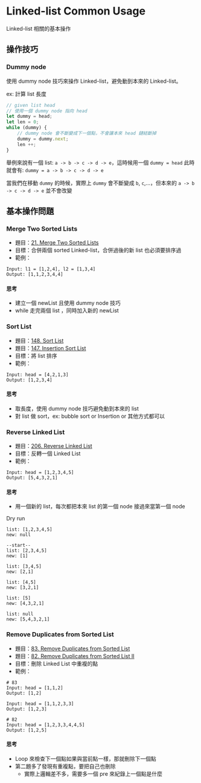 # Linked-list Common Usage

Linked-list 相關的基本操作

## 操作技巧 

### Dummy node

使用 dummy node 技巧來操作 Linked-list，避免動到本來的 Linked-list。

ex: 計算 list 長度

```js
// given list head
// 使用一個 dummy node 指向 head
let dummy = head;
let len = 0;
while (dummy) {
    // dummy node 會不斷變成下一個點，不會讓本來 head 鏈結斷掉
    dummy = dummy.next;
    len ++;
}
```

舉例來說有一個 list: `a -> b -> c -> d -> e`，這時候用一個 `dummy = head` 此時就會有: `dummy = a -> b -> c -> d -> e`

當我們在移動 `dummy` 的時候，實際上 `dummy` 會不斷變成 `b`, `c`,...，但本來的 `a -> b -> c -> d -> e` 並不會改變

## 基本操作問題

### Merge Two Sorted Lists

- 題目：[21. Merge Two Sorted Lists](https://leetcode.com/problems/merge-two-sorted-lists/)
- 目標：合併兩個 sorted Linked-list，合併過後的新 list 也必須要排序過
- 範例：

```
Input: l1 = [1,2,4], l2 = [1,3,4]
Output: [1,1,2,3,4,4]
```

#### 思考

- 建立一個 newList 且使用  dummy node  技巧
- while 走完兩個 list ，同時加入新的 newList 

### Sort List

- 題目：[148. Sort List](https://leetcode.com/problems/sort-list/)
- 題目：[147. Insertion Sort List](https://leetcode.com/problems/insertion-sort-list/)
- 目標：將 list 排序
- 範例：

```
Input: head = [4,2,1,3]
Output: [1,2,3,4]
```

#### 思考
- 取長度，使用  dummy node  技巧避免動到本來的 list
- 對 list 做 sort，ex: bubble sort or Insertion or 其他方式都可以

### Reverse Linked List

- 題目：[206. Reverse Linked List](https://leetcode.com/problems/reverse-linked-list/)
- 目標：反轉一個 Linked List
- 範例：

```
Input: head = [1,2,3,4,5]
Output: [5,4,3,2,1]
```

#### 思考

- 用一個新的 list，每次都把本來 list 的第一個 node 接過來當第一個 node

Dry run
```
list: [1,2,3,4,5]
new: null

--start--
list: [2,3,4,5]
new: [1]

list: [3,4,5]
new: [2,1]

list: [4,5]
new: [3,2,1]

list: [5]
new: [4,3,2,1]

list: null
new: [5,4,3,2,1]
```

### Remove Duplicates from Sorted List

- 題目：[83. Remove Duplicates from Sorted List](https://leetcode.com/problems/remove-duplicates-from-sorted-list/)
- 題目：[82. Remove Duplicates from Sorted List II](https://leetcode.com/problems/remove-duplicates-from-sorted-list-ii/)
- 目標：刪除 Linked List 中重複的點
- 範例：

```
# 83
Input: head = [1,1,2]
Output: [1,2]

Input: head = [1,1,2,3,3]
Output: [1,2,3]

# 82
Input: head = [1,2,3,3,4,4,5]
Output: [1,2,5]
```

#### 思考
- Loop 來檢查下一個點如果與當前點一樣，那就刪除下一個點
- 第二題多了發現有重複點，要把自己也刪除
    - 實際上邏輯差不多，需要多一個 pre 來紀錄上一個點是什麼

